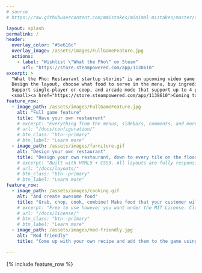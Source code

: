 ```yaml
---
# source
# https://raw.githubusercontent.com/mmistakes/minimal-mistakes/master/docs/_pages/home.md

layout: splash
permalink: /
header:
  overlay_color: "#5e616c"
  overlay_image: /assets/images/FullGameFeature.jpg
  actions:
    - label: "Wishlist \"What the Pho\" on Steam"
      url: "https://store.steampowered.com/app/1138610"
excerpt: >
  "What the Pho: Restaurant startup stories" is an upcoming video game about creating and managing your own restaurant dream. <br />
  Design the layout, choose what food to serve in the menu, buy ingredients, prepare the meal, deliver it to the customer, make money and clean up the mess.<br />
  Support single-player or coop, and arcade mode that support up to 4 players.<br />
  <small><a href="https://store.steampowered.com/app/1138610">Coming to Steam and hopefully, more platforms.</a></small>
feature_row:
  - image_path: /assets/images/FullGameFeature.jpg
    alt: "Full game feature"
    title: "Have your own restaurent"
    # excerpt: "Everything from the menus, sidebars, comments, and more can be configured or set with YAML Front Matter."
    # url: "/docs/configuration/"
    # btn_class: "btn--primary"
    # btn_label: "Learn more"
  - image_path: /assets/images/furniture.gif
    alt: "Design your own restaurant"
    title: "Design your own restaurant, down to every tile on the floor."
    # excerpt: "Built with HTML5 + CSS3. All layouts are fully responsive with helpers to augment your content."
    # url: "/docs/layouts/"
    # btn_class: "btn--primary"
    # btn_label: "Learn more"
feature_row:
  - image_path: /assets/images/cooking.gif
    alt: "And create awesome food"
    title: "Grab, chop, cook, combine! Make food that your customer will crave to come back!"
    # excerpt: "Free to use however you want under the MIT License. Clone it, fork it, customize it... whatever!"
    # url: "/docs/license/"
    # btn_class: "btn--primary"
    # btn_label: "Learn more"      
  - image_path: /assets/images/mod-friendly.jpg
    alt: "Mod friendly"
    title: "Come up with your own recipe and add them to the game using our modding-tool."
  
---
```


{% include feature_row %}